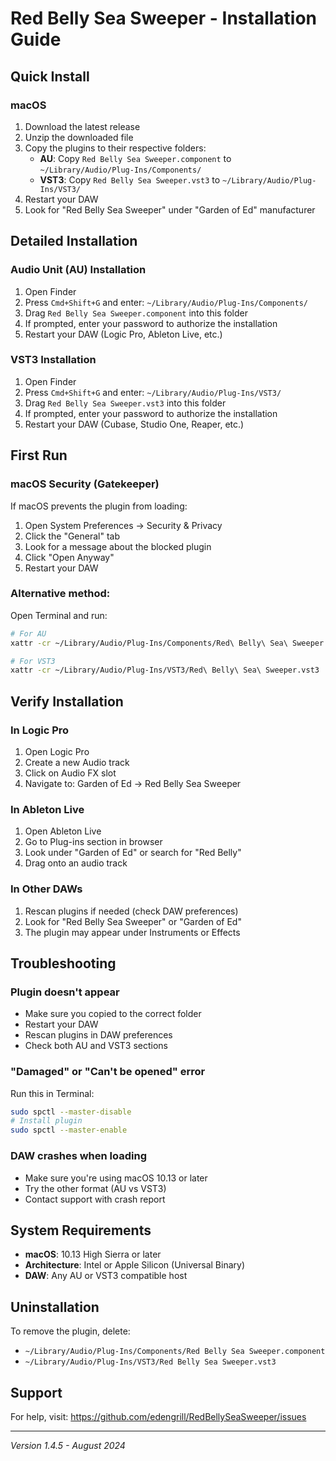 # Red Belly Sea Sweeper - Installation Guide

## Quick Install

### macOS
1. Download the latest release
2. Unzip the downloaded file
3. Copy the plugins to their respective folders:
   - **AU**: Copy `Red Belly Sea Sweeper.component` to `~/Library/Audio/Plug-Ins/Components/`
   - **VST3**: Copy `Red Belly Sea Sweeper.vst3` to `~/Library/Audio/Plug-Ins/VST3/`
4. Restart your DAW
5. Look for "Red Belly Sea Sweeper" under "Garden of Ed" manufacturer

## Detailed Installation

### Audio Unit (AU) Installation
1. Open Finder
2. Press `Cmd+Shift+G` and enter: `~/Library/Audio/Plug-Ins/Components/`
3. Drag `Red Belly Sea Sweeper.component` into this folder
4. If prompted, enter your password to authorize the installation
5. Restart your DAW (Logic Pro, Ableton Live, etc.)

### VST3 Installation
1. Open Finder
2. Press `Cmd+Shift+G` and enter: `~/Library/Audio/Plug-Ins/VST3/`
3. Drag `Red Belly Sea Sweeper.vst3` into this folder
4. If prompted, enter your password to authorize the installation
5. Restart your DAW (Cubase, Studio One, Reaper, etc.)

## First Run

### macOS Security (Gatekeeper)
If macOS prevents the plugin from loading:
1. Open System Preferences → Security & Privacy
2. Click the "General" tab
3. Look for a message about the blocked plugin
4. Click "Open Anyway"
5. Restart your DAW

### Alternative method:
Open Terminal and run:
```bash
# For AU
xattr -cr ~/Library/Audio/Plug-Ins/Components/Red\ Belly\ Sea\ Sweeper.component

# For VST3
xattr -cr ~/Library/Audio/Plug-Ins/VST3/Red\ Belly\ Sea\ Sweeper.vst3
```

## Verify Installation

### In Logic Pro
1. Open Logic Pro
2. Create a new Audio track
3. Click on Audio FX slot
4. Navigate to: Garden of Ed → Red Belly Sea Sweeper

### In Ableton Live
1. Open Ableton Live
2. Go to Plug-ins section in browser
3. Look under "Garden of Ed" or search for "Red Belly"
4. Drag onto an audio track

### In Other DAWs
1. Rescan plugins if needed (check DAW preferences)
2. Look for "Red Belly Sea Sweeper" or "Garden of Ed"
3. The plugin may appear under Instruments or Effects

## Troubleshooting

### Plugin doesn't appear
- Make sure you copied to the correct folder
- Restart your DAW
- Rescan plugins in DAW preferences
- Check both AU and VST3 sections

### "Damaged" or "Can't be opened" error
Run this in Terminal:
```bash
sudo spctl --master-disable
# Install plugin
sudo spctl --master-enable
```

### DAW crashes when loading
- Make sure you're using macOS 10.13 or later
- Try the other format (AU vs VST3)
- Contact support with crash report

## System Requirements
- **macOS**: 10.13 High Sierra or later
- **Architecture**: Intel or Apple Silicon (Universal Binary)
- **DAW**: Any AU or VST3 compatible host

## Uninstallation
To remove the plugin, delete:
- `~/Library/Audio/Plug-Ins/Components/Red Belly Sea Sweeper.component`
- `~/Library/Audio/Plug-Ins/VST3/Red Belly Sea Sweeper.vst3`

## Support
For help, visit: https://github.com/edengrill/RedBellySeaSweeper/issues

---
*Version 1.4.5 - August 2024*